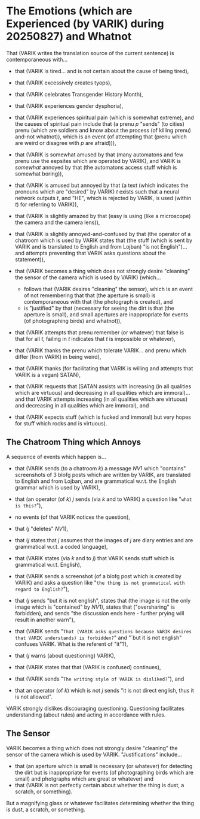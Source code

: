 The Emotions (which are Experienced (by VARIK) during 20250827) and Whatnot
===========================================================================

That (VARIK writes the translation source of the current sentence) is contemporaneous with...

* that (VARIK is tired... and is not certain about the cause of being tired),
* that (VARIK excessively creates tyops),
* that (VARIK celebrates Transgender History Month),
* that (VARIK experiences gender dysphoria),
* that (VARIK experiences spiritual pain (which is somewhat extreme), and the causes of spiritual pain include that (a prenu $p$ "sends" (to cities) prenu (which are soldiers and know about the process (of killing prenu) and-not whatnot)), which is an event (of attempting that (prenu which are weird or disagree with $p$ are afraid))),
* that (VARIK is somewhat amused by that (many automatons and few prenu use the eepsites which are operated by VARIK), and VARIK is _somewhat_ annoyed by that (the automatons access stuff which is somewhat boring)),
* that (VARIK is amused but annoyed by that (a text (which indicates the pronouns which are "desired" by VARIK) $t$ exists such that a neural network outputs $t$, and "HE", which is rejected by VARIK, is used (within $t$) for referring to VARIK)),
* that (VARIK is slightly amazed by that (easy is using (like a microscope) the camera and the camera lens)),
* that (VARIK is slightly annoyed-and-confused by that (the operator of a chatroom which is used by VARIK states that (the stuff (which is sent by VARIK and is translated to English and from Lojban) "is not English")... and attempts preventing that VARIK asks questions about the statement)),
* that (VARIK becomes a thing which does not strongly desire "cleaning" the sensor of the camera which is used by VARIK) (which...

  * follows that (VARIK desires "cleaning" the sensor), which is an event of not remembering that that (the aperture is small) is contemporaneous with that (the photograph is created), and
  * is "justified" by that (necessary for seeing the dirt is that (the aperture is small), and small apertures are inappropriate for events (of photographing birds) and whatnot)),

* that (VARIK attempts that prenu remember (or whatever) that false is that for all $t$, failing in $t$ indicates that $t$ is impossible or whatever),
* that (VARIK thanks the prenu which tolerate VARIK... and prenu which differ (from VARIK) in being weird),
* that (VARIK thanks (for facilitating that VARIK is willing and attempts that VARIK is a vegan) SATAN),
* that (VARIK requests that (SATAN assists with increasing (in all qualities which are virtuous) and decreasing in all qualities which are immoral)... and that VARIK attempts increasing (in all qualities which are virtuous) and decreasing in all qualities which are immoral), and
* that (VARIK expects stuff (which is fucked and immoral) but very hopes for stuff which rocks and is virtuous).

## The Chatroom Thing which Annoys
A sequence of events which happen is...

* that (VARIK sends (to a chatroom $k$) a message $NV1$ which "contains" screenshots of 3 blofg posts which are written by VARIK, are translated to English and from Lojban, and are grammatical w.r.t. the English grammar which is used by VARIK),
* that (an operator (of $k$) $j$ sends (via $k$ and to VARIK) a question like "`what is this?`"),
* no events (of that VARIK notices the question),
* that ($j$ "deletes" $NV1$),
* that ($j$ states that $j$ assumes that the images of $j$ are diary entries and are grammatical w.r.t. a coded language),
* that (VARIK states (via $k$ and to $j$) that VARIK sends stuff which is grammatical w.r.t. English),
* that (VARIK sends a screenshot (of a blofg post which is created by VARIK) and asks a question like "`the thing is not grammatical with regard to English?`"),
* that ($j$ sends "but it is not english", states that (the image is not the only image which is "contained" by $NV1$), states that ("oversharing" is forbidden), and sends "the discussion ends here - further prying will result in another warn"),

* that (VARIK sends "`That (VARIK asks questions because VARIK desires that VARIK understands) is forbidden?`" and <QUOTE>"`but it is not english" confuses VARIK.  What is the referent of "it"?</QUOTE>),
* that ($j$ warns (about questioning) VARIK),
* that (VARIK states that that (VARIK is confused) continues),
* that (VARIK sends "`The writing style of VARIK is disliked?`"), and
* that an operator (of $k$) which is not $j$ sends "it is not direct english, thus it is not allowed".

VARIK strongly dislikes discouraging questioning.  Questioning facilitates understanding (about rules) and acting in accordance with rules.

## The Sensor
VARIK becomes a thing which does not strongly desire "cleaning" the sensor of the camera which is used by VARIK.  "Justifications" include...

* that (an aperture which is small is necessary (or whatever) for detecting the dirt but is inappropriate for events (of photographing birds which are small) and photgraphs which are great or whatever) and
* that (VARIK is not perfectly certain about whether the thing is dust, a scratch, or something).

But a magnifying glass or whatever facilitates determining whether the thing is dust, a scratch, or something.

